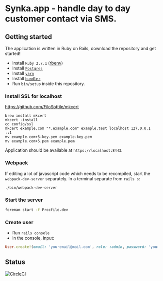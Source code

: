 # Synka.app - handle day to day customer contact via SMS.

## Getting started
The application is written in Ruby on Rails, download the repository and get started!

- Install `Ruby 2.7.1` ([rbenv](https://github.com/rbenv/rbenv#groom-your-apps-ruby-environment-with-rbenv))
- Install [`Postgres`](https://www.postgresql.org/download/)
- Install [`yarn`](https://yarnpkg.com/en/docs/install)
- Install [`bundler`](https://bundler.io)
- Run `bin/setup` inside this repository.

### Install SSL for localhost
https://github.com/FiloSottile/mkcert
```
brew install mkcert
mkcert -install
cd config/ssl
mkcert example.com "*.example.com" example.test localhost 127.0.0.1 ::1
mv example.com+5-key.pem example-key.pem
mv example.com+5.pem example.pem
```

Application should be available at `https://localhost:8443`.

### Webpack

If editing a lot of javascript code which needs to be recompiled, start the `webpack-dev-server` separately.
In a terminal separate from `rails s`:
```
./bin/webpack-dev-server
```

### Start the server

```bash
foreman start -f Procfile.dev
```

### Create user
- Run `rails console`
- In the console, input:
```ruby
User.create!(email: 'youremail@mail.com', role: :admin, password: 'your-new-password', name: 'You!')
```

## Status
[![CircleCI](https://circleci.com/gh/davidwessman/synka/tree/master.svg?style=shield)](https://circleci.com/gh/davidwessman/synka/tree/master)

